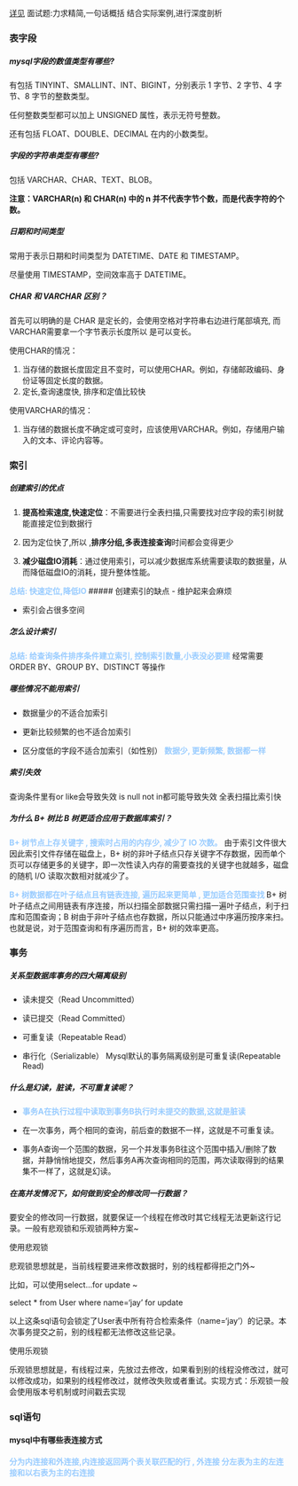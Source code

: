 
[详见](https://blog.csdn.net/adminpd/article/details/122910606?ops_request_misc=%257B%2522request%255Fid%2522%253A%2522171270929516800211512641%2522%252C%2522scm%2522%253A%252220140713.130102334..%2522%257D&request_id=171270929516800211512641&biz_id=0&utm_medium=distribute.pc_search_result.none-task-blog-2~all~top_positive~default-2-122910606-null-null.142^v100^pc_search_result_base3&utm_term=mysql%E9%9D%A2%E8%AF%95%E9%A2%98&spm=1018.2226.3001.4187)
面试题:力求精简,一句话概括
结合实际案例,进行深度剖析
### 表字段
##### mysql字段的数值类型有哪些?
有包括 TINYINT、SMALLINT、INT、BIGINT，分别表示 1 字节、2 字节、4 字节、8 字节的整数类型。

任何整数类型都可以加上 UNSIGNED 属性，表示无符号整数。

还有包括 FLOAT、DOUBLE、DECIMAL 在内的小数类型。



##### 字段的字符串类型有哪些?
包括 VARCHAR、CHAR、TEXT、BLOB。

**注意：VARCHAR(n) 和 CHAR(n) 中的 n 并不代表字节个数，而是代表字符的个数。**


##### **日期和时间类型**

常用于表示日期和时间类型为 DATETIME、DATE 和 TIMESTAMP。

尽量使用 TIMESTAMP，空间效率高于 DATETIME。

##### CHAR 和 VARCHAR 区别？
首先可以明确的是 CHAR 是定长的，会使用空格对字符串右边进行尾部填充,  而 VARCHAR需要拿一个字节表示长度所以 是可以变长。

使用CHAR的情况：

1. 当存储的数据长度固定且不变时，可以使用CHAR。例如，存储邮政编码、身份证等固定长度的数据。
2. 定长,查询速度快, 排序和定值比较快

使用VARCHAR的情况：

1. 当存储的数据长度不确定或可变时，应该使用VARCHAR。例如，存储用户输入的文本、评论内容等。

### 索引
##### 创建索引的优点

1. **提高检索速度,快速定位**：不需要进行全表扫描,只需要找对应字段的索引树就能直接定位到数据行

2. 因为定位快了,所以 ,**排序分组,多表连接查询**时间都会变得更少

4. **减少磁盘IO消耗**：通过使用索引，可以减少数据库系统需要读取的数据量，从而降低磁盘IO的消耗，提升整体性能。
<font color=#99CCFF style=" font-weight:bold;">
总结: 快速定位,降低IO
</font>
##### 创建索引的缺点
- 维护起来会麻烦

- 索引会占很多空间

##### 怎么设计索引

<font color=#99CCFF style=" font-weight:bold;">总结: 给查询条件排序条件建立索引, 控制索引数量,小表没必要建</font>
经常需要 ORDER BY、GROUP BY、DISTINCT 等操作

##### 哪些情况不能用索引
- 数据量少的不适合加索引
    
- 更新比较频繁的也不适合加索引
    
- 区分度低的字段不适合加索引（如性别）
<font color=#99CCFF style=" font-weight:bold;">数据少, 更新频繁, 数据都一样</font>

##### 索引失效
查询条件里有or
like会导致失效
is null
not in都可能导致失效
全表扫描比索引快


##### 为什么 B+ 树比 B 树更适合应用于数据库索引？

<font color=#99CCFF style=" font-weight:bold;">B+ 树节点上存关键字 , 搜索时占用的内存少, 减少了 IO 次数。</font>
由于索引文件很大因此索引文件存储在磁盘上，B+ 树的非叶子结点只存关键字不存数据，因而单个页可以存储更多的关键字，即一次性读入内存的需要查找的关键字也就越多，磁盘的随机 I/O 读取次数相对就减少了。

<font color=#99CCFF style=" font-weight:bold;">
B+ 树数据都在叶子结点且有链表连接, 遍历起来更简单 , 更加适合范围查找
</font>
B+ 树叶子结点之间用链表有序连接，所以扫描全部数据只需扫描一遍叶子结点，利于扫库和范围查询；B 树由于非叶子结点也存数据，所以只能通过中序遍历按序来扫。也就是说，对于范围查询和有序遍历而言，B+ 树的效率更高。



### 事务
##### 关系型数据库事务的四大隔离级别
- 读未提交（Read Uncommitted）
    
- 读已提交（Read Committed）
    
- 可重复读（Repeatable Read）
    
- 串行化（Serializable）
Mysql默认的事务隔离级别是可重复读(Repeatable Read)

##### 什么是幻读，脏读，不可重复读呢？
- <font color=#99CCFF style=" font-weight:bold;">事务A在执行过程中读取到事务B执行时未提交的数据,这就是脏读</font>
    
- 在一次事务，两个相同的查询，前后查的数据不一样，这就是不可重复读。
    
- 事务A查询一个范围的数据，另一个并发事务B往这个范围中插入/删除了数据，并静悄悄地提交，然后事务A再次查询相同的范围，两次读取得到的结果集不一样了，这就是幻读。

##### 在高并发情况下，如何做到安全的修改同一行数据？

要安全的修改同一行数据，就要保证一个线程在修改时其它线程无法更新这行记录。一般有悲观锁和乐观锁两种方案~

使用悲观锁

悲观锁思想就是，当前线程要进来修改数据时，别的线程都得拒之门外~

比如，可以使用select…for update ~

select * from User where name=‘jay’ for update

以上这条sql语句会锁定了User表中所有符合检索条件（name=‘jay’）的记录。本次事务提交之前，别的线程都无法修改这些记录。

使用乐观锁

乐观锁思想就是，有线程过来，先放过去修改，如果看到别的线程没修改过，就可以修改成功，如果别的线程修改过，就修改失败或者重试。实现方式：乐观锁一般会使用版本号机制或时间戳去实现




### sql语句

#### mysql中有哪些表连接方式

<font color=#99CCFF style=" font-weight:bold;">分为内连接和外连接,内连接返回两个表关联匹配的行 , 外连接 分左表为主的左连接和以右表为主的右连接</font>
